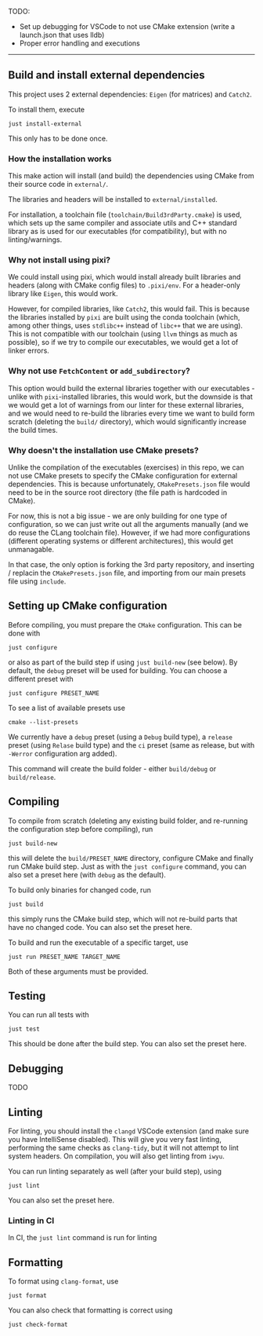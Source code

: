 TODO:
* Set up debugging for VSCode to not use CMake extension (write a launch.json that uses lldb)
* Proper error handling and executions


---

## Build and install external dependencies

This project uses 2 external dependencies: `Eigen` (for matrices) and `Catch2`.

To install them, execute

```
just install-external
```

This only has to be done once.

### How the installation works

This make action will install (and build) the dependencies using CMake from their source code in `external/`.

The libraries and headers will be installed to `external/installed`.

For installation, a toolchain file (`toolchain/Build3rdParty.cmake`) is used, which sets up the same compiler and associate utils and C++ standard library as is used for our executables (for compatibility), but with no linting/warnings.

### Why not install using pixi?

We could install using pixi, which would install already built libraries and headers (along with CMake config files) to `.pixi/env`. For a header-only library like `Eigen`, this would work.

However, for compiled libraries, like `Catch2`, this would fail. This is because the libraries installed by `pixi` are built using the conda toolchain (which, among other things, uses `stdlibc++` instead of `libc++` that we are using). This is not compatible with our toolchain (using `llvm` things as much as possible), so if we try to compile our executables, we would get a lot of linker errors.

### Why not use `FetchContent` or `add_subdirectory`?

This option would build the external libraries together with our executables - unlike with `pixi`-installed libraries, this would work, but the downside is that we would get a lot of warnings from our linter for these external libraries, and we would need to re-build the libraries every time we want to build form scratch (deleting the `build/` directory), which would significantly increase the build times.

### Why doesn't the installation use CMake presets?

Unlike the compilation of the executables (exercises) in this repo, we can not use CMake presets to specify the CMake configuration for external dependencies. This is because unfortunately, `CMakePresets.json` file would need to be in the source root directory (the file path is hardcoded in CMake).

For now, this is not a big issue - we are only building for one type of configuration, so we can just write out all the arguments manually (and we do reuse the CLang toolchain file). However, if we had more configurations (different operating systems or different architectures), this would get unmanagable.

In that case, the only option is forking the 3rd party repository, and inserting / replacin the `CMakePresets.json` file, and importing from our main presets file using `include`.

## Setting up CMake configuration

Before compiling, you must prepare the `CMake` configuration. This can be done with

```
just configure
```

or also as part of the build step if using `just build-new` (see below). By default, the `debug` preset will be used for building. You can choose a different preset with

```
just configure PRESET_NAME
```

To see a list of available presets use

```
cmake --list-presets
```

We currently have a `debug` preset (using a `Debug` build type), a `release` preset (using `Relase` build type) and the `ci` preset (same as release, but with `-Werror` configuration arg added).

This command will create the build folder - either `build/debug` or `build/release`.

## Compiling

To compile from scratch (deleting any existing build folder, and re-running the configuration step before compiling), run

```
just build-new
```

this will delete the `build/PRESET_NAME` directory, configure CMake and finally run CMake build step. Just as with the `just configure` command, you can also set a preset here (with `debug` as the default).

To build only binaries for changed code, run

```
just build
```

this simply runs the CMake build step, which will not re-build parts that have no changed code. You can also set the preset here.

To build and run the executable of a specific target, use

```
just run PRESET_NAME TARGET_NAME
```

Both of these arguments must be provided.

## Testing

You can run all tests with

```
just test
```

This should be done after the build step. You can also set the preset here.

## Debugging

TODO

## Linting

For linting, you should install the `clangd` VSCode extension (and make sure you have IntelliSense disabled). This
will give you very fast linting, performing the same checks as `clang-tidy`, but it will not attempt to lint
system headers. On compilation, you will also get linting from `iwyu`.

You can run linting separately as well (after your build step), using

```
just lint
```

You can also set the preset here.

### Linting in CI

In CI, the `just lint` command is run for linting

## Formatting

To format using `clang-format`, use

```
just format
```

You can also check that formatting is correct using

```
just check-format
```
